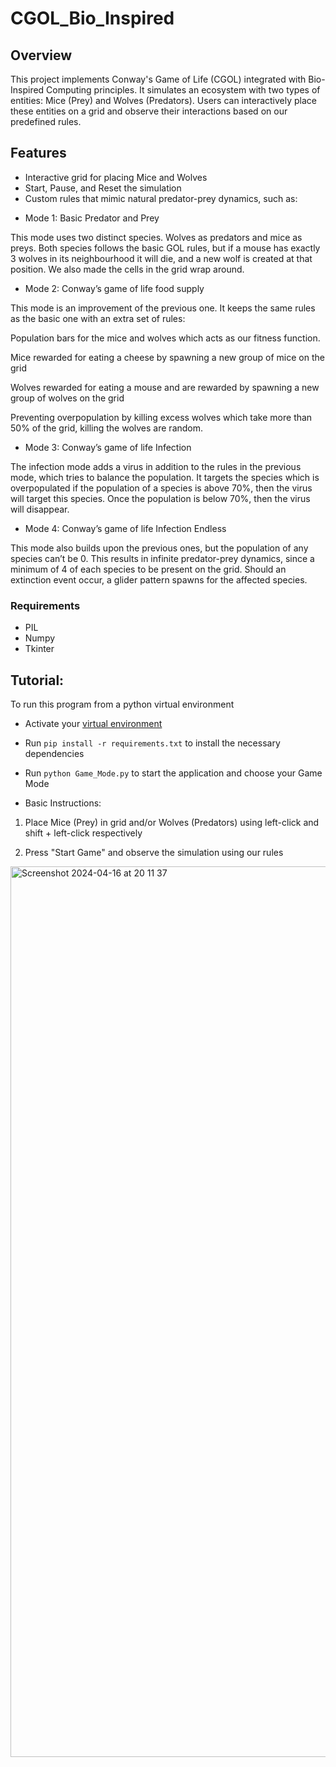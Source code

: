 # CGOL_Bio_Inspired

## Overview
This project implements Conway's Game of Life (CGOL) integrated with Bio-Inspired Computing principles. It simulates an ecosystem with two types of entities: Mice (Prey) and Wolves (Predators). Users can interactively place these entities on a grid and observe their interactions based on our predefined rules.

## Features
- Interactive grid for placing Mice and Wolves
- Start, Pause, and Reset the simulation
- Custom rules that mimic natural predator-prey dynamics, such as:
* Mode 1: Basic Predator and Prey 

This mode uses two distinct species. Wolves as predators and mice as preys. Both species follows the basic GOL rules, but if a mouse has exactly 3 wolves in its neighbourhood it will die, and a new wolf is created at that position. We also made the cells in the grid wrap around. 

* Mode 2: Conway’s game of life food supply 

This mode is an improvement of the previous one. It keeps the same rules as the basic one with an extra set of rules: 

Population bars for the mice and wolves which acts as our fitness function.  

Mice rewarded for eating a cheese by spawning a new group of mice on the grid  

Wolves rewarded for eating a mouse and are rewarded by spawning a new group of wolves on the grid 

Preventing overpopulation by killing excess wolves which take more than 50% of the grid, killing the wolves are random. 

* Mode 3: Conway’s game of life Infection 

The infection mode adds a virus in addition to the rules in the previous mode, which tries to balance the population. It targets the species which is overpopulated if the population of a species is above 70%, then the virus will target this species. Once the population is below 70%, then the virus will disappear. 

* Mode 4: Conway’s game of life Infection Endless 

This mode also builds upon the previous ones, but the population of any species can’t be 0. This results in infinite predator-prey dynamics, since a minimum of 4 of each species to be present on the grid. Should an extinction event occur, a glider pattern spawns for the affected species. 


### Requirements
- PIL 
- Numpy 
- Tkinter

## Tutorial:
To run this program from a python virtual environment
* Activate your [virtual environment](https://docs.python.org/3/tutorial/venv.html)
* Run ```pip install -r requirements.txt``` to install the necessary dependencies

* Run ```python Game_Mode.py``` to start the application and choose your Game Mode

* Basic Instructions:

1. Place Mice (Prey) in grid and/or Wolves (Predators) using left-click and shift + left-click respectively

2. Press "Start Game" and observe the simulation using our rules

<img width="1425" alt="Screenshot 2024-04-16 at 20 11 37" src="https://github.com/sc19sgs/CGOL_Bio_Inspired/assets/100528174/6332a6e1-fd61-45a6-8eea-81b3924b2cf2">


